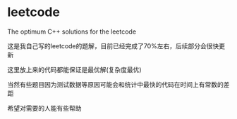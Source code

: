 # leetcode
The optimum C++  solutions for the leetcode

这是我自己写的leetcode的题解，目前已经完成了70%左右，后续部分会很快更新

这里放上来的代码都能保证是最优解(复杂度最优)

当然有些题目因为测试数据等原因可能会和统计中最快的代码在时间上有常数的差距

希望对需要的人能有些帮助 

